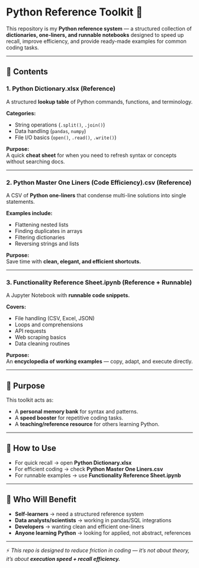 # Python Reference Toolkit 📘  

This repository is my **Python reference system** — a structured collection of **dictionaries, one-liners, and runnable notebooks** designed to speed up recall, improve efficiency, and provide ready-made examples for common coding tasks.  

---

## 📂 Contents  

### 1. Python Dictionary.xlsx (Reference)  
A structured **lookup table** of Python commands, functions, and terminology.  

**Categories:**  
- String operations (`.split()`, `.join()`)  
- Data handling (`pandas`, `numpy`)  
- File I/O basics (`open()`, `.read()`, `.write()`)  

**Purpose:**  
A quick **cheat sheet** for when you need to refresh syntax or concepts without searching docs.  

---

### 2. Python Master One Liners (Code Efficiency).csv (Reference)  
A CSV of **Python one-liners** that condense multi-line solutions into single statements.  

**Examples include:**  
- Flattening nested lists  
- Finding duplicates in arrays  
- Filtering dictionaries  
- Reversing strings and lists  

**Purpose:**  
Save time with **clean, elegant, and efficient shortcuts.**  

---

### 3. Functionality Reference Sheet.ipynb (Reference + Runnable)  
A Jupyter Notebook with **runnable code snippets.**  

**Covers:**  
- File handling (CSV, Excel, JSON)  
- Loops and comprehensions  
- API requests  
- Web scraping basics  
- Data cleaning routines  

**Purpose:**  
An **encyclopedia of working examples** — copy, adapt, and execute directly.  

---

## 🎯 Purpose  

This toolkit acts as:  
- A **personal memory bank** for syntax and patterns.  
- A **speed booster** for repetitive coding tasks.  
- A **teaching/reference resource** for others learning Python.  

---

## 🔑 How to Use  

- For quick recall → open **Python Dictionary.xlsx**  
- For efficient coding → check **Python Master One Liners.csv**  
- For runnable examples → use **Functionality Reference Sheet.ipynb**  

---

## 🚀 Who Will Benefit  

- **Self-learners** → need a structured reference system  
- **Data analysts/scientists** → working in pandas/SQL integrations  
- **Developers** → wanting clean and efficient one-liners  
- **Anyone learning Python** → looking for applied, not abstract, references  

---

⚡ *This repo is designed to reduce friction in coding — it’s not about theory, it’s about **execution speed + recall efficiency.***
